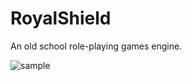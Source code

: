 # RoyalShield
An old school role-playing games engine.


![sample](http://s17.postimg.org/ol7in8pof/rs_ide.png)
